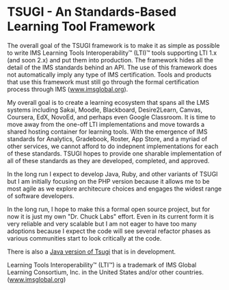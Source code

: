 TSUGI - An Standards-Based Learning Tool Framework
==================================================

The overall goal of the TSUGI framework is to make it as simple
as possible to write
IMS Learning Tools Interoperability™ (LTI)™ tools supporting
LTI 1.x (and soon 2.x) and put them
into production.   The framework hides all the detail of the
IMS standards behind an API. The use of this framework does
not automatically imply any type of IMS certification.  Tools and
products that use this framework must still go through the formal
certification process through IMS (www.imsglobal.org).

My overall goal is to create a learning ecosystem that spans all
the LMS systems including Sakai, Moodle, Blackboard, Desire2Learn,
Canvas, Coursera, EdX, NovoEd, and perhaps even Google Classroom.
It is time to move away from the one-off LTI implementations and
move towards a shared hosting container for learning tools.  With the
emergence of IMS standards for Analytics, Gradebook, Roster,
App Store, and a myriad of other services, we cannot afford to
do indepnent implementations for each of these standards.  TSUGI
hopes to provide one sharable implementation of all of these
standards as they are developed, completed, and approved.

In the long run I expect to develop Java, Ruby, and other variants
of TSUGI but I am initially focusing on the PHP version because
it allows me to be most agile as we explore architecure choices
and engages the widest range of software developers.

In the long run, I hope to make this a formal open source project,
but for now it is just my own "Dr. Chuck Labs" effort.
Even in its current form it is very reliable and very scalable
but I am not eager to have too many adoptions because I expect the code
will see several refactor phases as various communities start to
look critically at the code.

There is also a 
[Java version of Tsugi](https://github.com/tsugiproject/tsugi-java-servlet) 
that is in development.


Learning Tools Interoperability™ (LTI™) is a
trademark of IMS Global Learning Consortium, Inc. in
the United States and/or other countries. (www.imsglobal.org)


